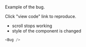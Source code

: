 Example of the bug.

Click "view code" link to reproduce.

- scroll stops working
- style of the component is changed

```js
<Bug />
```